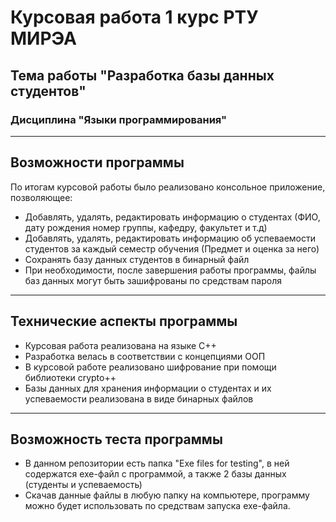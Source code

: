 # Курсовая работа 1 курс РТУ МИРЭА
## Тема работы "Разработка базы данных студентов"
### Дисциплина "Языки программирования"
____
## Возможности программы
По итогам курсовой работы было реализовано консольное приложение, позволяющее:
+ Добавлять, удалять, редактировать информацию о студентах (ФИО, дату рождения номер группы, кафедру, факультет и т.д)
+ Добавлять, удалять, редактировать информацию об успеваемости студентов за каждый семестр обучения (Предмет и оценка за него)
+ Сохранять базу данных студентов в бинарный файл
+ При необходимости, после завершения работы программы, файлы баз данных могут быть зашифрованы по средствам пароля
____
## Технические аспекты программы
+ Курсовая работа реализована на языке C++
+ Разработка велась в соответствии с концепциями ООП
+ В курсовой работе реализовано шифрование при помощи библиотеки crypto++
+ Базы данных для хранения информации о студентах и их успеваемости реализована в виде бинарных файлов
____
## Возможность теста программы
+ В данном репозитории есть папка "Exe files for testing", в ней содержатся exe-файл с программой, а также 2 базы данных (студенты и успеваемость)
+ Скачав данные файлы в любую папку на компьютере, программу можно будет использовать по средствам запуска exe-файла.

